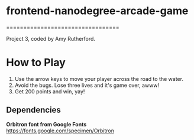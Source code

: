# frontend-nanodegree-arcade-game
=================================

Project 3, coded by Amy Rutherford.

# How to Play
1. Use the arrow keys to move your player across the road to the water.
2. Avoid the bugs. Lose three lives and it's game over, awww!
3. Get 200 points and win, yay!

## Dependencies
**Orbitron font from Google Fonts** https://fonts.google.com/specimen/Orbitron


